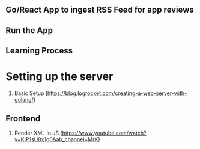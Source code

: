 ## Go/React App to ingest RSS Feed for app reviews

## Run the App

## Learning Process

# Setting up the server

1. Basic Setup (https://blog.logrocket.com/creating-a-web-server-with-golang/)

## Frontend

1. Render XML in JS (https://www.youtube.com/watch?v=KIP1sU8x1g0&ab_channel=MrX)
